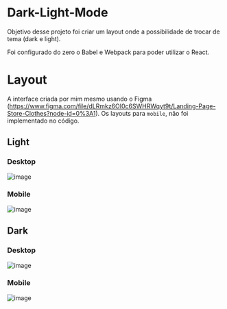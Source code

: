 # Dark-Light-Mode
Objetivo desse projeto foi criar um layout onde a possibilidade de trocar de tema (dark e light).

Foi configurado do zero o Babel e Webpack para poder utilizar o React.

# Layout
A interface criada por mim mesmo usando o Figma (https://www.figma.com/file/dLRmkz6OI0c6SWHRWqyt9t/Landing-Page-Store-Clothes?node-id=0%3A1).
Os layouts para `mobile`, não foi implementado no código.

## Light
### Desktop
![image](https://user-images.githubusercontent.com/52856911/126721110-51fa6bc8-6dd5-4daf-a03a-432484a2611d.png)

### Mobile
![image](https://user-images.githubusercontent.com/52856911/126721154-be046e36-cf40-4632-b88d-5d85c7ead15d.png)

## Dark
### Desktop
![image](https://user-images.githubusercontent.com/52856911/126721191-f67bf2e2-1ab7-4b4e-800d-46b26fa4ecad.png)

### Mobile
![image](https://user-images.githubusercontent.com/52856911/126721218-cd845563-da87-46e0-bb5b-6c3bb0772319.png)
